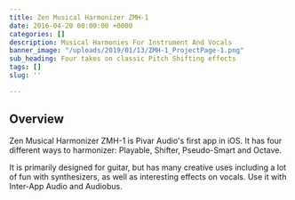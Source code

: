 ```yaml
---
title: Zen Musical Harmonizer ZMH-1
date: 2016-04-20 00:00:00 +0000
categories: []
description: Musical Harmonies For Instrument And Vocals
banner_image: "/uploads/2019/01/13/ZMH-1_ProjectPage-1.png"
sub_heading: Four takes on classic Pitch Shifting effects
tags: []
slug: ''

---
```

## Overview

Zen Musical Harmonizer ZMH-1 is Pivar Audio's first app in iOS. It has four different ways to harmonizer: Playable, Shifter, Pseudo-Smart and Octave. 

It is primarily designed for guitar, but has many creative uses including a lot of fun with synthesizers, as well as interesting effects on vocals. Use it with Inter-App Audio and Audiobus.
